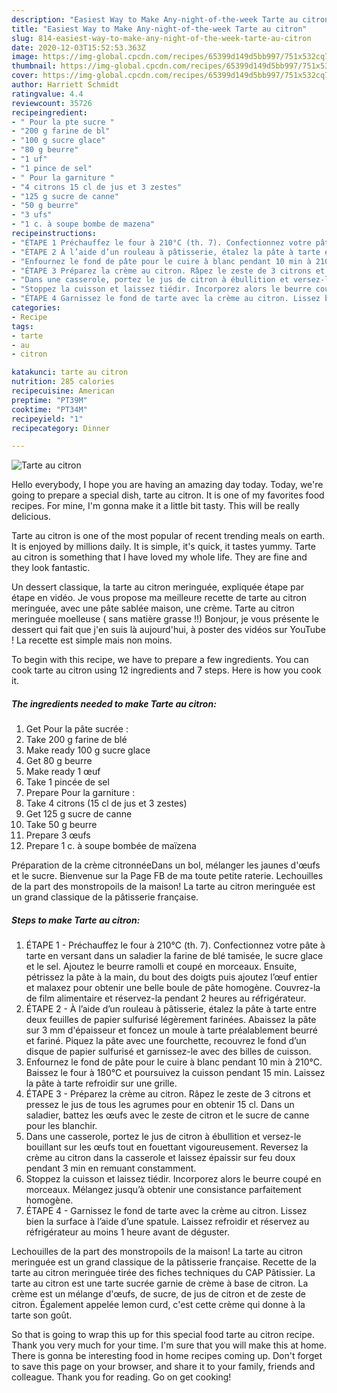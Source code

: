 ```yaml
---
description: "Easiest Way to Make Any-night-of-the-week Tarte au citron"
title: "Easiest Way to Make Any-night-of-the-week Tarte au citron"
slug: 814-easiest-way-to-make-any-night-of-the-week-tarte-au-citron
date: 2020-12-03T15:52:53.363Z
image: https://img-global.cpcdn.com/recipes/65399d149d5bb997/751x532cq70/tarte-au-citron-photo-principale-de-la-recette.jpg
thumbnail: https://img-global.cpcdn.com/recipes/65399d149d5bb997/751x532cq70/tarte-au-citron-photo-principale-de-la-recette.jpg
cover: https://img-global.cpcdn.com/recipes/65399d149d5bb997/751x532cq70/tarte-au-citron-photo-principale-de-la-recette.jpg
author: Harriett Schmidt
ratingvalue: 4.4
reviewcount: 35726
recipeingredient:
- " Pour la pte sucre "
- "200 g farine de bl"
- "100 g sucre glace"
- "80 g beurre"
- "1 uf"
- "1 pince de sel"
- " Pour la garniture "
- "4 citrons 15 cl de jus et 3 zestes"
- "125 g sucre de canne"
- "50 g beurre"
- "3 ufs"
- "1 c. à soupe bombe de mazena"
recipeinstructions:
- "ÉTAPE 1 Préchauffez le four à 210°C (th. 7). Confectionnez votre pâte à tarte en versant dans un saladier la farine de blé tamisée, le sucre glace et le sel. Ajoutez le beurre ramolli et coupé en morceaux. Ensuite, pétrissez la pâte à la main, du bout des doigts puis ajoutez l’œuf entier et malaxez pour obtenir une belle boule de pâte homogène. Couvrez-la de film alimentaire et réservez-la pendant 2 heures au réfrigérateur."
- "ÉTAPE 2 À l’aide d’un rouleau à pâtisserie, étalez la pâte à tarte entre deux feuilles de papier sulfurisé légèrement farinées. Abaissez la pâte sur 3 mm d&#39;épaisseur et foncez un moule à tarte préalablement beurré et fariné. Piquez la pâte avec une fourchette, recouvrez le fond d’un disque de papier sulfurisé et garnissez-le avec des billes de cuisson."
- "Enfournez le fond de pâte pour le cuire à blanc pendant 10 min à 210°C. Baissez le four à 180°C et poursuivez la cuisson pendant 15 min. Laissez la pâte à tarte refroidir sur une grille."
- "ÉTAPE 3 Préparez la crème au citron. Râpez le zeste de 3 citrons et pressez le jus de tous les agrumes pour en obtenir 15 cl. Dans un saladier, battez les œufs avec le zeste de citron et le sucre de canne pour les blanchir."
- "Dans une casserole, portez le jus de citron à ébullition et versez-le bouillant sur les œufs tout en fouettant vigoureusement. Reversez la crème au citron dans la casserole et laissez épaissir sur feu doux pendant 3 min en remuant constamment."
- "Stoppez la cuisson et laissez tiédir. Incorporez alors le beurre coupé en morceaux. Mélangez jusqu’à obtenir une consistance parfaitement homogène."
- "ÉTAPE 4 Garnissez le fond de tarte avec la crème au citron. Lissez bien la surface à l’aide d’une spatule. Laissez refroidir et réservez au réfrigérateur au moins 1 heure avant de déguster."
categories:
- Recipe
tags:
- tarte
- au
- citron

katakunci: tarte au citron 
nutrition: 285 calories
recipecuisine: American
preptime: "PT39M"
cooktime: "PT34M"
recipeyield: "1"
recipecategory: Dinner

---
```



![Tarte au citron](https://img-global.cpcdn.com/recipes/65399d149d5bb997/751x532cq70/tarte-au-citron-photo-principale-de-la-recette.jpg)

Hello everybody, I hope you are having an amazing day today. Today, we're going to prepare a special dish, tarte au citron. It is one of my favorites food recipes. For mine, I'm gonna make it a little bit tasty. This will be really delicious.

Tarte au citron is one of the most popular of recent trending meals on earth. It is enjoyed by millions daily. It is simple, it's quick, it tastes yummy. Tarte au citron is something that I have loved my whole life. They are fine and they look fantastic.

Un dessert classique, la tarte au citron meringuée, expliquée étape par étape en vidéo. Je vous propose ma meilleure recette de tarte au citron meringuée, avec une pâte sablée maison, une crème. Tarte au citron meringuée moelleuse ( sans matière grasse !!) Bonjour, je vous présente le dessert qui fait que j&#39;en suis là aujourd&#39;hui, à poster des vidéos sur YouTube ! La recette est simple mais non moins.


To begin with this recipe, we have to prepare a few ingredients. You can cook tarte au citron using 12 ingredients and 7 steps. Here is how you cook it.

<!--inarticleads1-->

##### The ingredients needed to make Tarte au citron:

1. Get  Pour la pâte sucrée :
1. Take 200 g farine de blé
1. Make ready 100 g sucre glace
1. Get 80 g beurre
1. Make ready 1 œuf
1. Take 1 pincée de sel
1. Prepare  Pour la garniture :
1. Take 4 citrons (15 cl de jus et 3 zestes)
1. Get 125 g sucre de canne
1. Take 50 g beurre
1. Prepare 3 œufs
1. Prepare 1 c. à soupe bombée de maïzena


Préparation de la crème citronnéeDans un bol, mélanger les jaunes d&#39;œufs et le sucre. Bienvenue sur la Page FB de ma toute petite raterie. Lechouilles de la part des monstropoils de la maison! La tarte au citron meringuée est un grand classique de la pâtisserie française. 

<!--inarticleads2-->

##### Steps to make Tarte au citron:

1. ÉTAPE 1 - Préchauffez le four à 210°C (th. 7). Confectionnez votre pâte à tarte en versant dans un saladier la farine de blé tamisée, le sucre glace et le sel. Ajoutez le beurre ramolli et coupé en morceaux. Ensuite, pétrissez la pâte à la main, du bout des doigts puis ajoutez l’œuf entier et malaxez pour obtenir une belle boule de pâte homogène. Couvrez-la de film alimentaire et réservez-la pendant 2 heures au réfrigérateur.
1. ÉTAPE 2 - À l’aide d’un rouleau à pâtisserie, étalez la pâte à tarte entre deux feuilles de papier sulfurisé légèrement farinées. Abaissez la pâte sur 3 mm d&#39;épaisseur et foncez un moule à tarte préalablement beurré et fariné. Piquez la pâte avec une fourchette, recouvrez le fond d’un disque de papier sulfurisé et garnissez-le avec des billes de cuisson.
1. Enfournez le fond de pâte pour le cuire à blanc pendant 10 min à 210°C. Baissez le four à 180°C et poursuivez la cuisson pendant 15 min. Laissez la pâte à tarte refroidir sur une grille.
1. ÉTAPE 3 - Préparez la crème au citron. Râpez le zeste de 3 citrons et pressez le jus de tous les agrumes pour en obtenir 15 cl. Dans un saladier, battez les œufs avec le zeste de citron et le sucre de canne pour les blanchir.
1. Dans une casserole, portez le jus de citron à ébullition et versez-le bouillant sur les œufs tout en fouettant vigoureusement. Reversez la crème au citron dans la casserole et laissez épaissir sur feu doux pendant 3 min en remuant constamment.
1. Stoppez la cuisson et laissez tiédir. Incorporez alors le beurre coupé en morceaux. Mélangez jusqu’à obtenir une consistance parfaitement homogène.
1. ÉTAPE 4 - Garnissez le fond de tarte avec la crème au citron. Lissez bien la surface à l’aide d’une spatule. Laissez refroidir et réservez au réfrigérateur au moins 1 heure avant de déguster.


Lechouilles de la part des monstropoils de la maison! La tarte au citron meringuée est un grand classique de la pâtisserie française. Recette de la tarte au citron meringuée tirée des fiches techniques du CAP Pâtissier. La tarte au citron est une tarte sucrée garnie de crème à base de citron. La crème est un mélange d&#39;œufs, de sucre, de jus de citron et de zeste de citron. Également appelée lemon curd, c&#39;est cette crème qui donne à la tarte son goût. 

So that is going to wrap this up for this special food tarte au citron recipe. Thank you very much for your time. I'm sure that you will make this at home. There is gonna be interesting food in home recipes coming up. Don't forget to save this page on your browser, and share it to your family, friends and colleague. Thank you for reading. Go on get cooking!
